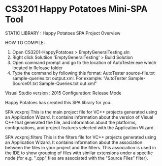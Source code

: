 # CS3201 Happy Potatoes Mini-SPA Tool
STATIC LIBRARY : Happy Potatoes SPA Project Overview

HOW TO COMPILE:
1. Open CS3201-HappyPotatoes > EmptyGeneralTesting.sln
2. Right click Solutiion 'EmptyGeneralTesting' > Build Solution
3. Open command prompt and go to the location of AutoTester.exe which located in Release folder
4. Type the command by following this format: AutoTester source-file.txt sample-queries.txt output.xml.
   For example: "AutoTester Sample-Source01.txt Sample-Queries.txt out.xml"

Visual Studio version : 2015
Configuration: Release Mode

Happy Potatoes has created this SPA library for you.

SPA.vcxproj
    This is the main project file for VC++ projects generated using an Application Wizard.
    It contains information about the version of Visual C++ that generated the file, and
    information about the platforms, configurations, and project features selected with the
    Application Wizard.

SPA.vcxproj.filters
    This is the filters file for VC++ projects generated using an Application Wizard. 
    It contains information about the association between the files in your project 
    and the filters. This association is used in the IDE to show grouping of files with
    similar extensions under a specific node (for e.g. ".cpp" files are associated with the
    "Source Files" filter).
